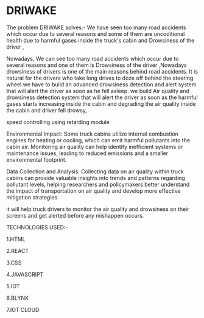 # DRIWAKE

The problem DRIWAKE solves:-
We have seen too many road accidents which occur due to several reasons and some of them are uncoditional health due to harmful gases inside the truck's cabin and Drowsiness of the driver ,

Nowadays, We can see too many road accidents which occur due to several reasons and one of them is Drowsiness of the driver ,Nowadays drowsiness of drivers is one of the main reasons behind road accidents. It is natural for the drivers who take long drives to doze off behind the steering wheel.we have to build an advanced drowsiness detection and alert system that will alert the driver as soon as he fell asleep.
 we build Air quality and drowsiness detection system that will alert the driver as soon as the harmful gases starts increasing inside the cabin and degrading the air quality inside the cabin and driver fell drowsy,

 speed controlling using retarding module

Environmental Impact: Some truck cabins utilize internal combustion engines for heating or cooling, which can emit harmful pollutants into the cabin air. Monitoring air quality can help identify inefficient systems or maintenance issues, leading to reduced emissions and a smaller environmental footprint.

Data Collection and Analysis: Collecting data on air quality within truck cabins can provide valuable insights into trends and patterns regarding pollutant levels, helping researchers and policymakers better understand the impact of transportation on air quality and develop more effective mitigation strategies.

it will help truck drivers to monitor the air quality and drowsiness on their screens and get alerted before any mishappen occurs.

TECHNOLOGIES USED:-

1.HTML

2.REACT

3.CSS

4.JAVASCRIPT

5.IOT

6.BLYNK

7.IOT CLOUD
